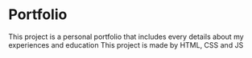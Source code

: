 # Portfolio

This project is a personal portfolio that includes every details about my experiences and education
This project is made by HTML, CSS and JS
